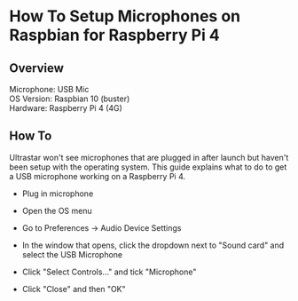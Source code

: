 # How To Setup Microphones on Raspbian for Raspberry Pi 4

## Overview

Microphone: USB Mic  
OS Version: Raspbian 10 (buster)  
Hardware: Raspberry Pi 4 (4G)  

## How To

Ultrastar won't see microphones that are plugged in after launch but haven't been setup with the operating system. This guide explains what to do to get a USB microphone working on a Raspberry Pi 4.

- Plug in microphone

- Open the OS menu

- Go to Preferences -> Audio Device Settings

- In the window that opens, click the dropdown next to "Sound card" and select the USB Microphone

- Click "Select Controls..." and tick "Microphone"

- Click "Close" and then "OK"
